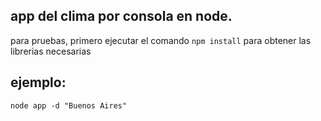 ## app del clima por consola en node.


para pruebas, primero ejecutar el comando ``` npm install ``` para obtener las librerias necesarias



## ejemplo:
```
node app -d "Buenos Aires"
```